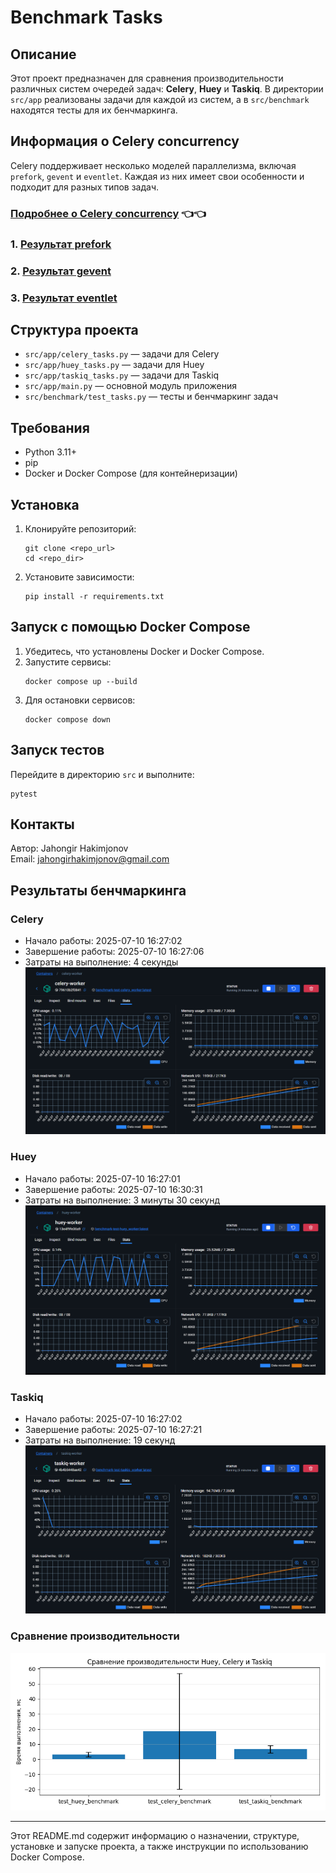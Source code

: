 # Benchmark Tasks

## Описание

Этот проект предназначен для сравнения производительности различных систем очередей задач: **Celery**, **Huey** и **Taskiq**. В директории `src/app` реализованы задачи для каждой из систем, а в `src/benchmark` находятся тесты для их бенчмаркинга.

## Информация о Celery concurrency
Celery поддерживает несколько моделей параллелизма, включая `prefork`, `gevent` и `eventlet`. Каждая из них имеет свои особенности и подходит для разных типов задач.
<br>
### [Подробнее о Celery concurrency](assets/celery-concurrency/CELERY.md) 👈👈<br>
### 1. [Результат prefork](assets/celery-concurrency/prefork/REPORT.md)
### 2. [Результат gevent](assets/celery-concurrency/gevent/REPORT.md)
### 3. [Результат eventlet](assets/celery-concurrency/eventlet/REPORT.md)

## Структура проекта

- `src/app/celery_tasks.py` — задачи для Celery
- `src/app/huey_tasks.py` — задачи для Huey
- `src/app/taskiq_tasks.py` — задачи для Taskiq
- `src/app/main.py` — основной модуль приложения
- `src/benchmark/test_tasks.py` — тесты и бенчмаркинг задач

## Требования

- Python 3.11+
- pip
- Docker и Docker Compose (для контейнеризации)

## Установка

1. Клонируйте репозиторий:
   ```
   git clone <repo_url>
   cd <repo_dir>
   ```
2. Установите зависимости:
   ```
   pip install -r requirements.txt
   ```

## Запуск с помощью Docker Compose

1. Убедитесь, что установлены Docker и Docker Compose.
2. Запустите сервисы:
   ```
   docker compose up --build
   ```
3. Для остановки сервисов:
   ```
   docker compose down
   ```

## Запуск тестов

Перейдите в директорию `src` и выполните:
```
pytest
```

## Контакты

Автор: Jahongir Hakimjonov  
Email: jahongirhakimjonov@gmail.com

## Результаты бенчмаркинга

### Celery
* Начало работы: 2025-07-10 16:27:02
* Завершение работы: 2025-07-10 16:27:06
* Затраты на выполнение: 4 секунды
![image](assets/celery.png)

### Huey
* Начало работы: 2025-07-10 16:27:01
* Завершение работы: 2025-07-10 16:30:31
* Затраты на выполнение: 3 минуты 30 секунд
![image](assets/huey.png)

### Taskiq
* Начало работы: 2025-07-10 16:27:02
* Завершение работы: 2025-07-10 16:27:21
* Затраты на выполнение: 19 секунд
![image](assets/taskiq.png)

### Сравнение производительности
![image](assets/compare.png)

---

Этот README.md содержит информацию о назначении, структуре, установке и запуске проекта, а также инструкции по использованию Docker Compose.